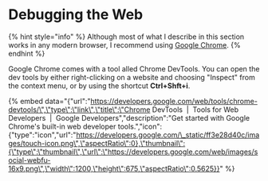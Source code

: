 # Debugging the Web

{% hint style="info" %}
Although most of what I describe in this section works in any modern browser, I recommend using [Google Chrome](https://www.google.com/intl/de_ALL/chrome/).
{% endhint %}

Google Chrome comes with a tool alled Chrome DevTools. You can open the dev tools by either right-clicking on a website and choosing "Inspect" from the context menu, or by using the shortcut **Ctrl+Shft+i**.

{% embed data="{\"url\":\"https://developers.google.com/web/tools/chrome-devtools/\",\"type\":\"link\",\"title\":\"Chrome DevTools  \|  Tools for Web Developers        \|  Google Developers\",\"description\":\"Get started with Google Chrome\'s built-in web developer tools.\",\"icon\":{\"type\":\"icon\",\"url\":\"https://developers.google.com/\_static/ff3e28d40c/images/touch-icon.png\",\"aspectRatio\":0},\"thumbnail\":{\"type\":\"thumbnail\",\"url\":\"https://developers.google.com/web/images/social-webfu-16x9.png\",\"width\":1200,\"height\":675,\"aspectRatio\":0.5625}}" %}

